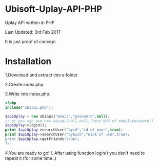 # Ubisoft-Uplay-API-PHP
Uplay API written in PHP

Last Updated: 3rd Feb 2017

It is just proof of concept

# Installation

1.Download and extract into a folder.

2.Create index.php

3.Write into index.php:
```php
<?php
include("ubiapi.php");

$apiUplay = new ubiapi("email","password",null);
// or you can use new ubiapi(null,null,"here b64 of email:password")
$apiUplay->login();
print $apiUplay->searchUser("byid","id of user",true);
print $apiUplay->searchUser("bynick","nick of user,true);
print $apiUplay->getFriends(true);
?>
```
4.You are ready to go!
!. After using function login() you don't need to repeat it (for some time..)
